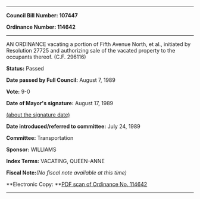 

********

**Council Bill Number: 107447**
   
**Ordinance Number: 114642**
********

 AN ORDINANCE vacating a portion of Fifth Avenue North, et al., initiated by Resolution 27725 and authorizing sale of the vacated property to the occupants thereof. (C.F. 296116)

**Status:** Passed
   
**Date passed by Full Council:** August 7, 1989
   
**Vote:** 9-0
   
**Date of Mayor's signature:** August 17, 1989
   
[(about the signature date)](/~public/approvaldate.htm)
   
   
   
**Date introduced/referred to committee:** July 24, 1989
   
**Committee:** Transportation
   
**Sponsor:** WILLIAMS
   
   
**Index Terms:** VACATING, QUEEN-ANNE

**Fiscal Note:**_(No fiscal note available at this time)_

**Electronic Copy: **[PDF scan of Ordinance No. 114642](/~archives/Ordinances/Ord_114642.pdf)

********

